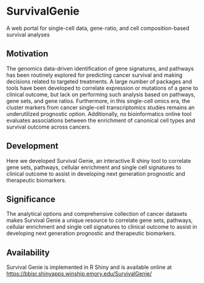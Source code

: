 # SurvivalGenie

A web portal for single-cell data, gene-ratio, and cell composition-based survival analyses

## Motivation
The genomics data-driven identification of gene signatures, and pathways has been routinely explored for predicting cancer survival and making decisions related to targeted treatments. A large number of packages and tools have been developed to correlate expression or mutations of a gene to clinical outcome, but lack on performing such analysis based on pathways, gene sets, and gene ratios. Furthermore, in this single-cell omics era, the cluster markers from cancer single-cell transcriptomics studies remains an underutilized prognostic option. Additionally, no bioinformatics online tool evaluates associations between the enrichment of canonical cell types and survival outcome across cancers. 

## Development
Here we developed Survival Genie, an interactive R shiny tool to correlate gene sets, pathways, cellular enrichment and single cell signatures to clinical outcome to assist in developing next generation prognostic and therapeutic biomarkers.  

## Significance
The analytical options and comprehensive collection of cancer datasets makes Survival Genie a unique resource to correlate gene sets, pathways, cellular enrichment and single cell signatures to clinical outcome to assist in developing next generation prognostic and therapeutic biomarkers.

## Availability
Survival Genie is implemented in R Shiny and is available online at https://bbisr.shinyapps.winship.emory.edu/SurvivalGenie/
